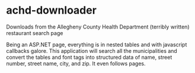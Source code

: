 # achd-downloader
Downloads from the Allegheny County Health Department (terribly written)
restaurant search page

Being an ASP.NET page, everything is in nested tables and with
javascript callbacks galore. This application will search all the
municipalities and convert the tables and font tags into structured data
of name, street number, street name, city, and zip. It even follows
pages.
